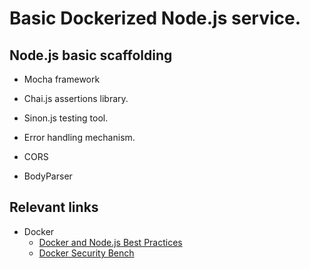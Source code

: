 # Basic Dockerized Node.js service.

## Node.js basic scaffolding

- Mocha framework
 - Chai.js assertions library.
 - Sinon.js testing tool.


- Error handling mechanism.
- CORS
- BodyParser



## Relevant links

- Docker
  - [Docker and Node.js Best Practices](https://github.com/nodejs/docker-node/blob/master/docs/BestPractices.md)
  - [Docker Security Bench](https://github.com/docker/docker-bench-security)
